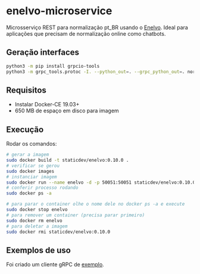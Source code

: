 # enelvo-microservice

Microsserviço REST para normalização pt_BR usando o [Enelvo](https://github.com/tfcbertaglia/enelvo). Ideal para aplicações que precisam de normalização online como chatbots.

## Geração interfaces

```sh
python3 -m pip install grpcio-tools
python3 -m grpc_tools.protoc -I. --python_out=. --grpc_python_out=. normalization.proto
```

## Requisitos

- Instalar Docker-CE 19.03+
- 650 MB de espaço em disco para imagem

## Execução

Rodar os comandos:

```sh
# gerar a imagem
sudo docker build -t staticdev/enelvo:0.10.0 .
# verificar se gerou
sudo docker images
# instanciar imagem
sudo docker run --name enelvo -d -p 50051:50051 staticdev/enelvo:0.10.0
# conferir processo rodando
sudo docker ps -a

# para parar o container olhe o nome dele no docker ps -a e execute
sudo docker stop enelvo
# para remover um container (precisa parar primeiro)
sudo docker rm enelvo
# para deletar a imagem
sudo docker rmi staticdev/enelvo:0.10.0
```

## Exemplos de uso

Foi criado um cliente gRPC de [exemplo](normalization_client.py).
